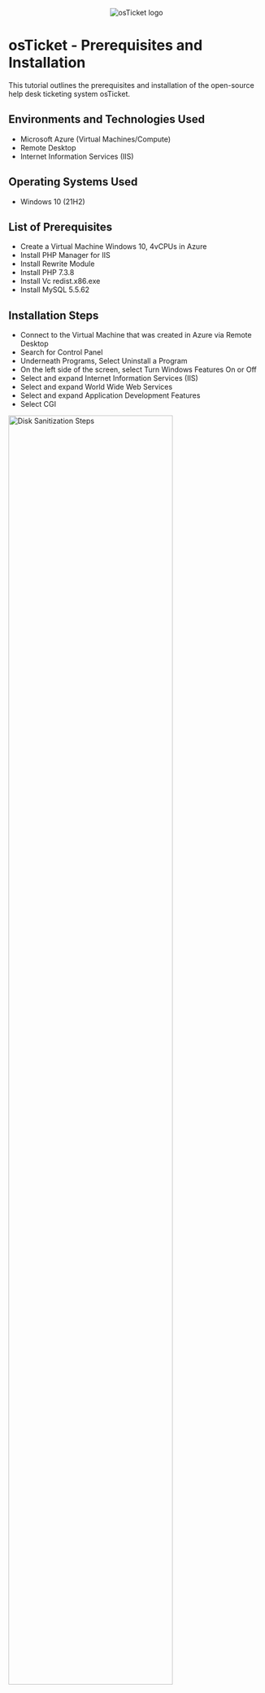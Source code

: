 <p align="center">
<img src="https://i.imgur.com/Clzj7Xs.png" alt="osTicket logo"/>
</p>

<h1>osTicket - Prerequisites and Installation</h1>
This tutorial outlines the prerequisites and installation of the open-source help desk ticketing system osTicket.<br />






<h2>Environments and Technologies Used</h2>

- Microsoft Azure (Virtual Machines/Compute)
- Remote Desktop
- Internet Information Services (IIS)

<h2>Operating Systems Used</h2>

- Windows 10 (21H2)

<h2>List of Prerequisites</h2>

-  Create a Virtual Machine Windows 10, 4vCPUs in Azure
-  Install PHP Manager for IIS
-  Install Rewrite Module
-  Install PHP 7.3.8
-  Install Vc redist.x86.exe
-  Install MySQL 5.5.62



       

<h2>Installation Steps</h2>

-  Connect to the Virtual Machine that was created in Azure via Remote Desktop
-  Search for Control Panel
-  Underneath Programs, Select Uninstall a Program
-  On the left side of the screen, select Turn Windows Features On or Off
-  Select and expand Internet Information Services (IIS)
-  Select and expand World Wide Web Services
-  Select and expand Application Development Features
-  Select CGI

<p>
<img src="https://i.imgur.com/Dcjp44b.png" height="80%" width="80%" alt="Disk Sanitization Steps"/>
</p>

-  Install PHP Manager for IIS


<p>
<img src="https://i.imgur.com/RGHXeRq.png" height="80%" width="80%" alt="Disk Sanitization Steps"/>
</p>

-  Install Rewrite Module
 
<p>
<img src="https://i.imgur.com/LMJfOar.png" height="80%" width="80%" alt="Disk Sanitization Steps"/>
</p>

<p>
       
-  Install PHP 7.3.8 by first creating a PHP folder on the C drive and then downloading and unzipping and extracting all the file contents
   into the PHP file that was just created.
</p>
<br />

<p>
<img src="https://i.imgur.com/n9EoIwq.png" height="80%" width="80%" alt="Disk Sanitization Steps"/>
</p>
<p>
       
-  Install Vc redist.x86.exe
       
</p>
<br />

<p>
<img src="https://i.imgur.com/Qso7Mzk.png" height="80%" width="80%" alt="Disk Sanitization Steps"/>
</p>
<p>
       
-  Install MySQL 5.5.62, do a typical Install and setup credentials Username: root Password: Password1
       
</p>
<br />

<p>
<img src="https://i.imgur.com/Ni1kFnI.png" height="80%" width="80%" alt="Disk Sanitization Steps"/>
</p>
<p>
       
-  Now Open IIS as an Admin and  then reload IIS
-  Register PHP from within IIS
-  Restart the server
</p>
<br />

<p>
<img src="https://i.imgur.com/uiFmLH5.png" height="80%" width="80%" alt="Disk Sanitization Steps"/>
</p>
<p>
       
-  Install osTicket v1.15.8
-  Download osTicket
-  Extract and copy"upload" folder to c:\inerpub\wwwroot
-  In c:\inetpub\wwwroot, Rename “upload” to “osTicket”
-  Restart Server
-  Go to sites -> Default-> os Ticket
-  On the right click browse *80. osTicket Installer should appear

</p>
<br />

<p>
<img src="https://i.imgur.com/5yfTSmF.png" height="80%" width="80%" alt="Disk Sanitization Steps"/ >
</p>
<p>
       
-  Click “Enable or disable an extension”
-  Enable: php_imap.dll
-  Enable: php_intl.dll
-  Enable: php_opcache.dll
-  Refresh the osTicket and you should see the additional extentions enabled
-  Rename ost-config.php from C:\inetpub\wwwroot\osTicket\include\ost-sampleconfig.php to -> C:\inetpub\wwwroot\osTicket\include\ost-config.php
-  Assign Permissions: ost-config.php
-  Disable inheritance -> Remove All
-  New Permissions-> Everyone-> All
-  Click continue on osTicket installer and proceed complted required fields
       
     
</p>
<br />

<p>
<img src="https://i.imgur.com/0mWKAtA.png" height="80%" width="80%" alt="Disk Sanitization Steps"/>
</p>
<p>
       
-  Download and Install HeidiSQL
-  Open HeidiSQL
</p>
<br />

<p>
<img src="https://i.imgur.com/yR82XDl.png" height="80%" width="80%" alt="Disk Sanitization Steps"/>
</p>
<p>
       
-  Create a new session, root/Password1
-  Connect to the session
-  Create a database called “osTicket”
-  Continue Setting up osTicket in browser with the following input below and click install now

</p>
<br />

<p>
<img src="https://i.imgur.com/tha5uO9.png" height="80%" width="80%" alt="Disk Sanitization Steps"/>
</p>
<p>
       
-  osTicket should have installed successfully, you will see the screen below
</p>
<br />

<p>
<img src="https://i.imgur.com/QHXvCLA.png" height="80%" width="80%" alt="Disk Sanitization Steps"/>
</p>
<p>
       
-  Browse to your help desk login page: http://localhost/osTicket/scp/login.php
-  Enduser osTicket URL:  http://localhost/osTicket/
       
</p>
<br />


